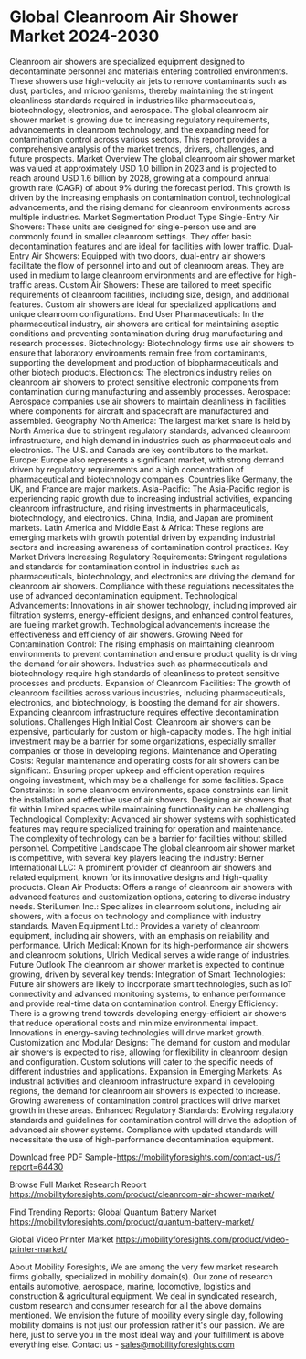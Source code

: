 # Global Cleanroom Air Shower Market 2024-2030
Cleanroom air showers are specialized equipment designed to decontaminate personnel and materials entering controlled environments. These showers use high-velocity air jets to remove contaminants such as dust, particles, and microorganisms, thereby maintaining the stringent cleanliness standards required in industries like pharmaceuticals, biotechnology, electronics, and aerospace. The global cleanroom air shower market is growing due to increasing regulatory requirements, advancements in cleanroom technology, and the expanding need for contamination control across various sectors. This report provides a comprehensive analysis of the market trends, drivers, challenges, and future prospects.
Market Overview
The global cleanroom air shower market was valued at approximately USD 1.0 billion in 2023 and is projected to reach around USD 1.6 billion by 2028, growing at a compound annual growth rate (CAGR) of about 9% during the forecast period. This growth is driven by the increasing emphasis on contamination control, technological advancements, and the rising demand for cleanroom environments across multiple industries.
Market Segmentation
Product Type
Single-Entry Air Showers: These units are designed for single-person use and are commonly found in smaller cleanroom settings. They offer basic decontamination features and are ideal for facilities with lower traffic.
Dual-Entry Air Showers: Equipped with two doors, dual-entry air showers facilitate the flow of personnel into and out of cleanroom areas. They are used in medium to large cleanroom environments and are effective for high-traffic areas.
Custom Air Showers: These are tailored to meet specific requirements of cleanroom facilities, including size, design, and additional features. Custom air showers are ideal for specialized applications and unique cleanroom configurations.
End User
Pharmaceuticals: In the pharmaceutical industry, air showers are critical for maintaining aseptic conditions and preventing contamination during drug manufacturing and research processes.
Biotechnology: Biotechnology firms use air showers to ensure that laboratory environments remain free from contaminants, supporting the development and production of biopharmaceuticals and other biotech products.
Electronics: The electronics industry relies on cleanroom air showers to protect sensitive electronic components from contamination during manufacturing and assembly processes.
Aerospace: Aerospace companies use air showers to maintain cleanliness in facilities where components for aircraft and spacecraft are manufactured and assembled.
Geography
North America: The largest market share is held by North America due to stringent regulatory standards, advanced cleanroom infrastructure, and high demand in industries such as pharmaceuticals and electronics. The U.S. and Canada are key contributors to the market.
Europe: Europe also represents a significant market, with strong demand driven by regulatory requirements and a high concentration of pharmaceutical and biotechnology companies. Countries like Germany, the UK, and France are major markets.
Asia-Pacific: The Asia-Pacific region is experiencing rapid growth due to increasing industrial activities, expanding cleanroom infrastructure, and rising investments in pharmaceuticals, biotechnology, and electronics. China, India, and Japan are prominent markets.
Latin America and Middle East & Africa: These regions are emerging markets with growth potential driven by expanding industrial sectors and increasing awareness of contamination control practices.
Key Market Drivers
Increasing Regulatory Requirements: Stringent regulations and standards for contamination control in industries such as pharmaceuticals, biotechnology, and electronics are driving the demand for cleanroom air showers. Compliance with these regulations necessitates the use of advanced decontamination equipment.
Technological Advancements: Innovations in air shower technology, including improved air filtration systems, energy-efficient designs, and enhanced control features, are fueling market growth. Technological advancements increase the effectiveness and efficiency of air showers.
Growing Need for Contamination Control: The rising emphasis on maintaining cleanroom environments to prevent contamination and ensure product quality is driving the demand for air showers. Industries such as pharmaceuticals and biotechnology require high standards of cleanliness to protect sensitive processes and products.
Expansion of Cleanroom Facilities: The growth of cleanroom facilities across various industries, including pharmaceuticals, electronics, and biotechnology, is boosting the demand for air showers. Expanding cleanroom infrastructure requires effective decontamination solutions.
Challenges
High Initial Cost: Cleanroom air showers can be expensive, particularly for custom or high-capacity models. The high initial investment may be a barrier for some organizations, especially smaller companies or those in developing regions.
Maintenance and Operating Costs: Regular maintenance and operating costs for air showers can be significant. Ensuring proper upkeep and efficient operation requires ongoing investment, which may be a challenge for some facilities.
Space Constraints: In some cleanroom environments, space constraints can limit the installation and effective use of air showers. Designing air showers that fit within limited spaces while maintaining functionality can be challenging.
Technological Complexity: Advanced air shower systems with sophisticated features may require specialized training for operation and maintenance. The complexity of technology can be a barrier for facilities without skilled personnel.
Competitive Landscape
The global cleanroom air shower market is competitive, with several key players leading the industry:
Berner International LLC: A prominent provider of cleanroom air showers and related equipment, known for its innovative designs and high-quality products.
Clean Air Products: Offers a range of cleanroom air showers with advanced features and customization options, catering to diverse industry needs.
SteriLumen Inc.: Specializes in cleanroom solutions, including air showers, with a focus on technology and compliance with industry standards.
Maven Equipment Ltd.: Provides a variety of cleanroom equipment, including air showers, with an emphasis on reliability and performance.
Ulrich Medical: Known for its high-performance air showers and cleanroom solutions, Ulrich Medical serves a wide range of industries.
Future Outlook
The cleanroom air shower market is expected to continue growing, driven by several key trends:
Integration of Smart Technologies: Future air showers are likely to incorporate smart technologies, such as IoT connectivity and advanced monitoring systems, to enhance performance and provide real-time data on contamination control.
Energy Efficiency: There is a growing trend towards developing energy-efficient air showers that reduce operational costs and minimize environmental impact. Innovations in energy-saving technologies will drive market growth.
Customization and Modular Designs: The demand for custom and modular air showers is expected to rise, allowing for flexibility in cleanroom design and configuration. Custom solutions will cater to the specific needs of different industries and applications.
Expansion in Emerging Markets: As industrial activities and cleanroom infrastructure expand in developing regions, the demand for cleanroom air showers is expected to increase. Growing awareness of contamination control practices will drive market growth in these areas.
Enhanced Regulatory Standards: Evolving regulatory standards and guidelines for contamination control will drive the adoption of advanced air shower systems. Compliance with updated standards will necessitate the use of high-performance decontamination equipment.


Download free PDF Sample-https://mobilityforesights.com/contact-us/?report=64430




Browse Full Market Research Report 
https://mobilityforesights.com/product/cleanroom-air-shower-market/


Find Trending Reports:
Global Quantum Battery Market
https://mobilityforesights.com/product/quantum-battery-market/



Global Video Printer Market
https://mobilityforesights.com/product/video-printer-market/






About Mobility Foresights,
We are among the very few market research firms globally, specialized in mobility domain(s). Our zone of research entails automotive, aerospace, marine, locomotive, logistics and construction & agricultural equipment. We deal in syndicated research, custom research and consumer research for all the above domains mentioned.
We envision the future of mobility every single day, following mobility domains is not just our profession rather it's our passion. We are here, just to serve you in the most ideal way and your fulfillment is above everything else. Contact us -  sales@mobilityforesights.com 
